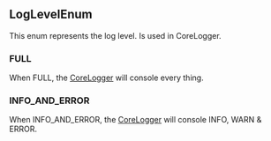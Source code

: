 ## LogLevelEnum

This enum represents the log level. Is used in CoreLogger.

### FULL

When FULL, the [CoreLogger](../../service/core-logger.md) will console every thing.

### INFO_AND_ERROR

When INFO_AND_ERROR, the [CoreLogger](../../service/core-logger.md) will console INFO, WARN & ERROR.